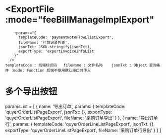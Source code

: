  # <ExportFile :mode="feeBillManageImplExport"
        :params="{
          templateCode: 'paymentNoteFlowLlistExport',
          fileName: '付款记录列表',
          jsonTxt: JSON.stringify(jsonTxt),
          exportType: 'exportInvoiceInfoList'
        }"
      />
    templateCode : 后端标识码   fileName : 文件名称    jsonTxt : Object 查询条件 :mode: Function 后端不使用默认接口时传入

# 多个导出按钮
paramsList = [
  {
    name: '导出订单',
    params: {
      templateCode: 'quyerOrderListPageExport',
      jsonTxt: {},
      exportType: 'quyerOrderListPageExport',
      fileName: '采购订单导出'
    }
  },
  {
    name: '导出订单行',
    params: {
      templateCode: 'quyerOrderLineListPageExport',
      jsonTxt: {},
      exportType: 'quyerOrderLineListPageExport',
      fileName: '采购订单行导出'
    }
  }
]
